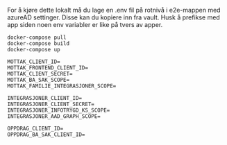 For å kjøre dette lokalt må du lage en .env fil på rotnivå i e2e-mappen med azureAD settinger. Disse kan du kopiere inn fra vault.
Husk å prefikse med app siden noen env variabler er like på tvers av apper.

```
docker-compose pull
docker-compose build
docker-compose up
```


```
MOTTAK_CLIENT_ID=
MOTTAK_FRONTEND_CLIENT_ID=
MOTTAK_CLIENT_SECRET=
MOTTAK_BA_SAK_SCOPE=
MOTTAK_FAMILIE_INTEGRASJONER_SCOPE=

INTEGRASJONER_CLIENT_ID=
INTEGRASJONER_CLIENT_SECRET=
INTEGRASJONER_INFOTRYGD_KS_SCOPE=
INTEGRASJONER_AAD_GRAPH_SCOPE=

OPPDRAG_CLIENT_ID=
OPPDRAG_BA_SAK_CLIENT_ID=
```